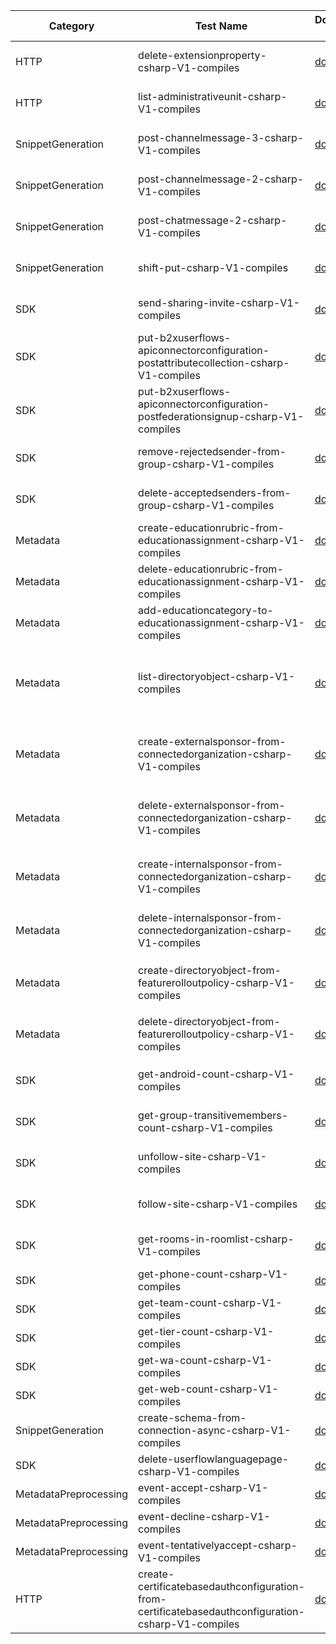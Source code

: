 | Category | Test Name | Documentation Link | GitHub Issue | Custom Message |
| --- | --- | --- | --- | --- |
| HTTP | delete-extensionproperty-csharp-V1-compiles | [docs page](https://docs.microsoft.com/en-us/graph/api/extensionproperty-delete?view=graph-rest-1.0&tabs=csharp) | [microsoft-graph-docs#16135](https://github.com/microsoftgraph/microsoft-graph-docs/issues/16135) |  |
| HTTP | list-administrativeunit-csharp-V1-compiles | [docs page](https://docs.microsoft.com/en-us/graph/api/educationschool-list-administrativeunit?view=graph-rest-1.0&tabs=csharp) | [microsoft-graph-docs#12770](https://github.com/microsoftgraph/microsoft-graph-docs/issues/12770) |  |
| SnippetGeneration | post-channelmessage-3-csharp-V1-compiles | [docs page](https://docs.microsoft.com/en-us/graph/api/channel-post-messages?view=graph-rest-1.0&tabs=csharp) | [microsoft-graph-devx-api#613](https://github.com/microsoftgraph/microsoft-graph-devx-api/issues/613) |  |
| SnippetGeneration | post-channelmessage-2-csharp-V1-compiles | [docs page](https://docs.microsoft.com/en-us/graph/api/channel-post-messages?view=graph-rest-1.0&tabs=csharp) | [microsoft-graph-devx-api#613](https://github.com/microsoftgraph/microsoft-graph-devx-api/issues/613) |  |
| SnippetGeneration | post-chatmessage-2-csharp-V1-compiles | [docs page](https://docs.microsoft.com/en-us/graph/api/chatmessage-post?view=graph-rest-1.0&tabs=csharp) | [microsoft-graph-devx-api#613](https://github.com/microsoftgraph/microsoft-graph-devx-api/issues/613) |  |
| SnippetGeneration | shift-put-csharp-V1-compiles | [docs page](https://docs.microsoft.com/en-us/graph/api/shift-put?view=graph-rest-1.0&tabs=csharp) | [microsoft-graph-devx-api#613](https://github.com/microsoftgraph/microsoft-graph-devx-api/issues/613) |  |
| SDK | send-sharing-invite-csharp-V1-compiles | [docs page](https://docs.microsoft.com/en-us/graph/api/driveitem-invite?view=graph-rest-1.0&tabs=csharp) | [msgraph-sdk-dotnet#1202](https://github.com/microsoftgraph/msgraph-sdk-dotnet/issues/1202) | C# depends on nonguaranteed parameter ordering |
| SDK | put-b2xuserflows-apiconnectorconfiguration-postattributecollection-csharp-V1-compiles | [docs page](https://docs.microsoft.com/en-us/graph/api/b2xidentityuserflow-put-apiconnectorconfiguration?view=graph-rest-1.0&tabs=csharp) | [msgraph-sdk-dotnet#1003](https://github.com/microsoftgraph/msgraph-sdk-dotnet/issues/1003) | Complex Type navigation properties are not generated |
| SDK | put-b2xuserflows-apiconnectorconfiguration-postfederationsignup-csharp-V1-compiles | [docs page](https://docs.microsoft.com/en-us/graph/api/b2xidentityuserflow-put-apiconnectorconfiguration?view=graph-rest-1.0&tabs=csharp) | [msgraph-sdk-dotnet#1003](https://github.com/microsoftgraph/msgraph-sdk-dotnet/issues/1003) | Complex Type navigation properties are not generated |
| SDK | remove-rejectedsender-from-group-csharp-V1-compiles | [docs page](https://docs.microsoft.com/en-us/graph/api/group-delete-rejectedsenders?view=graph-rest-1.0&tabs=csharp) | [MSGraph-SDK-Code-Generator#471](https://github.com/microsoftgraph/MSGraph-SDK-Code-Generator/issues/471) | DeleteAsync is not supported for reference collections |
| SDK | delete-acceptedsenders-from-group-csharp-V1-compiles | [docs page](https://docs.microsoft.com/en-us/graph/api/group-delete-acceptedsenders?view=graph-rest-1.0&tabs=csharp) | [MSGraph-SDK-Code-Generator#471](https://github.com/microsoftgraph/MSGraph-SDK-Code-Generator/issues/471) | DeleteAsync is not supported for reference collections |
| Metadata | create-educationrubric-from-educationassignment-csharp-V1-compiles | [docs page](https://docs.microsoft.com/en-us/graph/api/educationassignment-put-rubric?view=graph-rest-1.0&tabs=csharp) | [msgraph-metadata#81](https://github.com/microsoftgraph/msgraph-metadata/issues/81) | EducationRubric containsTarget should be False to use $ref. |
| Metadata | delete-educationrubric-from-educationassignment-csharp-V1-compiles | [docs page](https://docs.microsoft.com/en-us/graph/api/educationassignment-delete-rubric?view=graph-rest-1.0&tabs=csharp) | [msgraph-metadata#81](https://github.com/microsoftgraph/msgraph-metadata/issues/81) | EducationRubric containsTarget should be False to use $ref. |
| Metadata | add-educationcategory-to-educationassignment-csharp-V1-compiles | [docs page](https://docs.microsoft.com/en-us/graph/api/educationassignment-post-categories?view=graph-rest-1.0&tabs=csharp) | [msgraph-metadata#81](https://github.com/microsoftgraph/msgraph-metadata/issues/81) | EducationRubric containsTarget should be False to use $ref. |
| Metadata | list-directoryobject-csharp-V1-compiles | [docs page](https://docs.microsoft.com/en-us/graph/api/connectedorganization-list-externalsponsors?view=graph-rest-1.0&tabs=csharp) |  | Metadata should be fixed: accessPackageAssignment->target should have `ContainsTarget=true` for Nav property to expand into constituent object |
| Metadata | create-externalsponsor-from-connectedorganization-csharp-V1-compiles | [docs page](https://docs.microsoft.com/en-us/graph/api/connectedorganization-post-externalsponsors?view=graph-rest-1.0&tabs=csharp) |  | Metadata should be fixed: connectedOrganization->externalSponsor shouldn't have `ContainsTarget=true` |
| Metadata | delete-externalsponsor-from-connectedorganization-csharp-V1-compiles | [docs page](https://docs.microsoft.com/en-us/graph/api/connectedorganization-delete-externalsponsors?view=graph-rest-1.0&tabs=csharp) |  | Metadata should be fixed: connectedOrganization->externalSponsor shouldn't have `ContainsTarget=true` |
| Metadata | create-internalsponsor-from-connectedorganization-csharp-V1-compiles | [docs page](https://docs.microsoft.com/en-us/graph/api/connectedorganization-post-internalsponsors?view=graph-rest-1.0&tabs=csharp) |  | Metadata should be fixed: connectedOrganization->internalSponsor shouldn't have `ContainsTarget=true` |
| Metadata | delete-internalsponsor-from-connectedorganization-csharp-V1-compiles | [docs page](https://docs.microsoft.com/en-us/graph/api/connectedorganization-delete-internalsponsors?view=graph-rest-1.0&tabs=csharp) |  | Metadata should be fixed: connectedOrganization->internalSponsor shouldn't have `ContainsTarget=true` |
| Metadata | create-directoryobject-from-featurerolloutpolicy-csharp-V1-compiles | [docs page](https://docs.microsoft.com/en-us/graph/api/featurerolloutpolicy-post-appliesto?view=graph-rest-1.0&tabs=csharp) |  | Metadata should be fixed: featureRolloutPolicy->appliesTo shouldn't have `ContainsTarget=true` |
| Metadata | delete-directoryobject-from-featurerolloutpolicy-csharp-V1-compiles | [docs page](https://docs.microsoft.com/en-us/graph/api/featurerolloutpolicy-delete-appliesto?view=graph-rest-1.0&tabs=csharp) |  | Metadata should be fixed: featureRolloutPolicy->appliesTo shouldn't have `ContainsTarget=true` |
| SDK | get-android-count-csharp-V1-compiles | [docs page](https://docs.microsoft.com/en-us/graph/api/device-list?view=graph-rest-1.0&tabs=csharp) | [MSGraph-SDK-Code-Generator#402](https://github.com/microsoftgraph/MSGraph-SDK-Code-Generator/issues/402) | OData $count is not supported by the SDK at the moment. |
| SDK | get-group-transitivemembers-count-csharp-V1-compiles | [docs page](https://docs.microsoft.com/en-us/graph/api/group-list-transitivemembers?view=graph-rest-1.0&tabs=csharp) | [MSGraph-SDK-Code-Generator#402](https://github.com/microsoftgraph/MSGraph-SDK-Code-Generator/issues/402) | OData $count is not supported by the SDK at the moment. |
| SDK | unfollow-site-csharp-V1-compiles | [docs page](https://docs.microsoft.com/en-us/graph/api/site-unfollow?view=graph-rest-1.0&tabs=csharp) | [MSGraph-SDK-Code-Generator#250](https://github.com/microsoftgraph/MSGraph-SDK-Code-Generator/issues/250) | SDK doesn't convert actions defined on collections to methods. |
| SDK | follow-site-csharp-V1-compiles | [docs page](https://docs.microsoft.com/en-us/graph/api/site-follow?view=graph-rest-1.0&tabs=csharp) | [MSGraph-SDK-Code-Generator#250](https://github.com/microsoftgraph/MSGraph-SDK-Code-Generator/issues/250) | SDK doesn't convert actions defined on collections to methods. |
| SDK | get-rooms-in-roomlist-csharp-V1-compiles | [docs page](https://docs.microsoft.com/en-us/graph/api/place-list?view=graph-rest-1.0&tabs=csharp) | [MSGraph-SDK-Code-Generator#239](https://github.com/microsoftgraph/MSGraph-SDK-Code-Generator/issues/239) | SDK doesn't generate type segment in OData URL. |
| SDK | get-phone-count-csharp-V1-compiles | [docs page](https://docs.microsoft.com/en-us/graph/api/orgcontact-list?view=graph-rest-1.0&tabs=csharp) | [msgraph-sdk-dotnet#178](https://github.com/microsoftgraph/msgraph-sdk-dotnet/issues/178) | Search header is not supported by the SDK |
| SDK | get-team-count-csharp-V1-compiles | [docs page](https://docs.microsoft.com/en-us/graph/api/serviceprincipal-list?view=graph-rest-1.0&tabs=csharp) | [msgraph-sdk-dotnet#178](https://github.com/microsoftgraph/msgraph-sdk-dotnet/issues/178) | Search header is not supported by the SDK |
| SDK | get-tier-count-csharp-V1-compiles | [docs page](https://docs.microsoft.com/en-us/graph/api/group-list-transitivemembers?view=graph-rest-1.0&tabs=csharp) | [msgraph-sdk-dotnet#178](https://github.com/microsoftgraph/msgraph-sdk-dotnet/issues/178) | Search header is not supported by the SDK |
| SDK | get-wa-count-csharp-V1-compiles | [docs page](https://docs.microsoft.com/en-us/graph/api/user-list?view=graph-rest-1.0&tabs=csharp) | [msgraph-sdk-dotnet#178](https://github.com/microsoftgraph/msgraph-sdk-dotnet/issues/178) | Search header is not supported by the SDK |
| SDK | get-web-count-csharp-V1-compiles | [docs page](https://docs.microsoft.com/en-us/graph/api/application-list?view=graph-rest-1.0&tabs=csharp) | [msgraph-sdk-dotnet#178](https://github.com/microsoftgraph/msgraph-sdk-dotnet/issues/178) | Search header is not supported by the SDK |
| SnippetGeneration | create-schema-from-connection-async-csharp-V1-compiles | [docs page](https://docs.microsoft.com/en-us/graph/api/externalconnectors-schema-create?view=graph-rest-1.0&tabs=csharp) | [microsoft-graph-devx-api#301](https://github.com/microsoftgraph/microsoft-graph-devx-api/issues/301) | Snippet generation doesn't use CreateAsync |
| SDK | delete-userflowlanguagepage-csharp-V1-compiles | [docs page](https://docs.microsoft.com/en-us/graph/api/userflowlanguagepage-delete?view=graph-rest-1.0&tabs=csharp) |  | Stream requests only support PUT and GET. |
| MetadataPreprocessing | event-accept-csharp-V1-compiles | [docs page](https://docs.microsoft.com/en-us/graph/api/event-accept?view=graph-rest-1.0&tabs=csharp) | [msgraph-metadata#64](https://github.com/microsoftgraph/msgraph-metadata/pull/64) | There is a reorder rule in XSLT. It should be removed |
| MetadataPreprocessing | event-decline-csharp-V1-compiles | [docs page](https://docs.microsoft.com/en-us/graph/api/event-decline?view=graph-rest-1.0&tabs=csharp) | [msgraph-metadata#64](https://github.com/microsoftgraph/msgraph-metadata/pull/64) | There is a reorder rule in XSLT. It should be removed |
| MetadataPreprocessing | event-tentativelyaccept-csharp-V1-compiles | [docs page](https://docs.microsoft.com/en-us/graph/api/event-tentativelyaccept?view=graph-rest-1.0&tabs=csharp) | [msgraph-metadata#64](https://github.com/microsoftgraph/msgraph-metadata/pull/64) | There is a reorder rule in XSLT. It should be removed |
| HTTP | create-certificatebasedauthconfiguration-from-certificatebasedauthconfiguration-csharp-V1-compiles | [docs page](https://docs.microsoft.com/en-us/graph/api/certificatebasedauthconfiguration-post-certificatebasedauthconfiguration?view=graph-rest-1.0&tabs=csharp) | [microsoft-graph-docs#14004](https://github.com/microsoftgraph/microsoft-graph-docs/issues/14004) | URL needs to end with /$ref for reference types |
